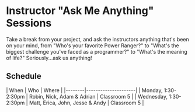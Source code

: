 # Instructor "Ask Me Anything" Sessions

Take a break from your project, and ask the instructors anything that's been on your mind, from "Who's your favorite Power Ranger?" to "What's the biggest challenge you've faced as a programmer?" to "What's the meaning of life?" Seriously...ask us anything!

## Schedule

| When | Who | Where |
|--------|---------------------|
| Monday, 1:30-2:30pm | Robin, Nick, Adam & Adrian | Classroom 5 |
| Wednesday, 1:30-2:30pm | Matt, Erica, John, Jesse & Andy | Classroom 5 |
